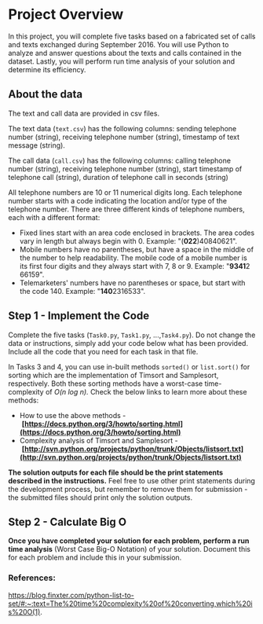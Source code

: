 # **Project Overview**

In this project, you will complete five tasks based on a fabricated set of calls and texts exchanged during September 2016. You will use Python to analyze and answer questions about the texts and calls contained in the dataset. Lastly, you will perform run time analysis of your solution and determine its efficiency.

## **About the data**

The text and call data are provided in csv files.

The text data (`text.csv`) has the following columns: sending telephone number (string), receiving telephone number (string), timestamp of text message (string).

The call data (`call.csv`) has the following columns: calling telephone number (string), receiving telephone number (string), start timestamp of telephone call (string), duration of telephone call in seconds (string)

All telephone numbers are 10 or 11 numerical digits long. Each telephone number starts with a code indicating the location and/or type of the telephone number. There are three different kinds of telephone numbers, each with a different format:

- Fixed lines start with an area code enclosed in brackets. The area codes vary in length but always begin with 0. Example: "(**022**)40840621".
- Mobile numbers have no parentheses, but have a space in the middle of the number to help readability. The mobile code of a mobile number is its first four digits and they always start with 7, 8 or 9. Example: "**9341**2 66159".
- Telemarketers' numbers have no parentheses or space, but start with the code 140. Example: "**140**2316533".

## **Step 1 - Implement the Code**

Complete the five tasks (`Task0.py`, `Task1.py`, ...,`Task4.py`). Do not change the data or instructions, simply add your code below what has been provided. Include all the code that you need for each task in that file.

In Tasks 3 and 4, you can use in-built methods `sorted()` or `list.sort()` for sorting which are the implementation of Timsort and Samplesort, respectively. Both these sorting methods have a worst-case time-complexity of *O(n log n).* Check the below links to learn more about these methods:

- How to use the above methods - **[https://docs.python.org/3/howto/sorting.html](https://docs.python.org/3/howto/sorting.html)**
- Complexity analysis of Timsort and Samplesort - **[http://svn.python.org/projects/python/trunk/Objects/listsort.txt](http://svn.python.org/projects/python/trunk/Objects/listsort.txt)**

**The solution outputs for each file should be the print statements described in the instructions.** Feel free to use other print statements during the development process, but remember to remove them for submission - the submitted files should print only the solution outputs.

## **Step 2 - Calculate Big O**

**Once you have completed your solution for each problem, perform a run time analysis** (Worst Case Big-O Notation) of your solution. Document this for each problem and include this in your submission.

### References:
https://blog.finxter.com/python-list-to-set/#:~:text=The%20time%20complexity%20of%20converting,which%20is%20O(1).